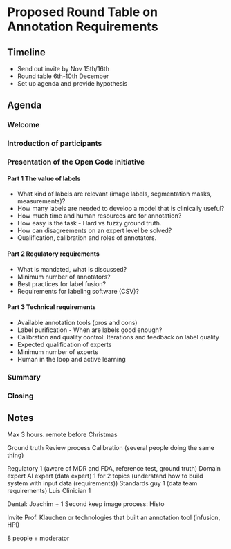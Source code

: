 # Proposed Round Table on Annotation Requirements

## Timeline

- Send out invite by Nov 15th/16th
- Round table 6th-10th December
- Set up agenda and provide hypothesis 

## Agenda

### Welcome

### Introduction of participants 

### Presentation of the Open Code initiative

#### Part 1 The value of labels
- What kind of labels are relevant (image labels, segmentation masks, measurements)? 
- How many labels are needed to develop a model that is clinically useful? 
- How much time and human resources are for annotation?
- How easy is the task - Hard vs fuzzy ground truth.
- How can disagreements on an expert level be solved?
- Qualification, calibration and roles of annotators.

#### Part 2 Regulatory requirements
- What is mandated, what is discussed? 
- Minimum number of annotators?
- Best practices for label fusion?
- Requirements for labeling software (CSV)?

#### Part 3 Technical requirements
- Available annotation tools (pros and cons)
- Label purification - When are labels good enough?
- Calibration and quality control: Iterations and feedback on label quality
- Expected qualification of experts
- Minimum number of experts
- Human in the loop and active learning

### Summary

### Closing

## Notes
Max 3 hours. remote before Christmas

Ground truth
Review process
Calibration (several people doing the same thing)

Regulatory 1 (aware of MDR and FDA, reference test, ground truth)
Domain expert
AI expert (data expert) 1 for 2 topics (understand how to build system with input data (requirements))
Standards guy 1 (data team requirements) Luis
Clinician 1

Dental: Joachim + 1
Second keep image process: Histo

Invite Prof. Klauchen or technologies that built an annotation tool (infusion, HPI)

8 people + moderator



